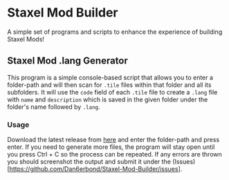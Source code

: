 # Staxel Mod Builder

A simple set of programs and scripts to enhance the experience of building Staxel Mods!

## Staxel Mod .lang Generator
This program is a simple console-based script that allows you to enter a folder-path and will then scan for `.tile` files within that folder and all its subfolders. It will use the `code` field of each `.tile` file to create a `.lang` file with `name` and `description` which is saved in the given folder under the folder's name followed by `.lang`.

### Usage
Download the latest release from [here](https://github.com/Dan6erbond/Staxel-Mod-Builder/releases) and enter the folder-path and press enter. If you need to generate more files, the program will stay open until you press Ctrl + C so the process can be repeated. If any errors are thrown you should screenshot the output and submit it under the (Issues)[https://github.com/Dan6erbond/Staxel-Mod-Builder/issues].
